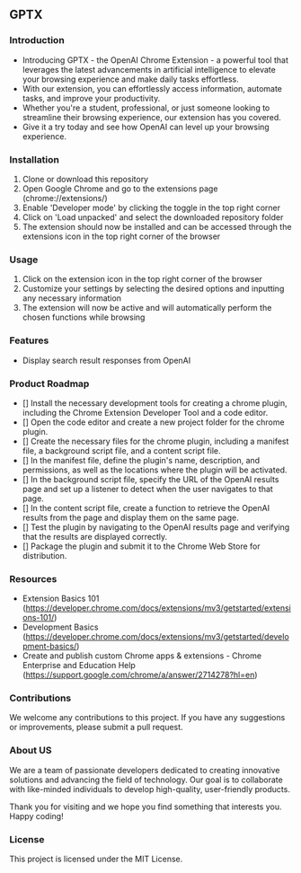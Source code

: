 ## GPTX

### Introduction

- Introducing GPTX -  the OpenAI Chrome Extension - a powerful tool that leverages the latest advancements in artificial intelligence to elevate your browsing experience and make daily tasks effortless. 
- With our extension, you can effortlessly access information, automate tasks, and improve your productivity. 
- Whether you're a student, professional, or just someone looking to streamline their browsing experience, our extension has you covered. 
- Give it a try today and see how OpenAI can level up your browsing experience.


### Installation

1. Clone or download this repository
2. Open Google Chrome and go to the extensions page (chrome://extensions/)
3. Enable 'Developer mode' by clicking the toggle in the top right corner
4. Click on 'Load unpacked' and select the downloaded repository folder
5. The extension should now be installed and can be accessed through the extensions icon in the top right corner of the browser


### Usage

1. Click on the extension icon in the top right corner of the browser
2. Customize your settings by selecting the desired options and inputting any necessary information
3. The extension will now be active and will automatically perform the chosen functions while browsing


### Features

- Display search result responses from OpenAI


### Product Roadmap

- [] Install the necessary development tools for creating a chrome plugin, including the Chrome Extension Developer Tool and a code editor.
- [] Open the code editor and create a new project folder for the chrome plugin.
- [] Create the necessary files for the chrome plugin, including a manifest file, a background script file, and a content script file.
- [] In the manifest file, define the plugin's name, description, and permissions, as well as the locations where the plugin will be activated.
- [] In the background script file, specify the URL of the OpenAI results page and set up a listener to detect when the user navigates to that page.
- [] In the content script file, create a function to retrieve the OpenAI results from the page and display them on the same page.
- [] Test the plugin by navigating to the OpenAI results page and verifying that the results are displayed correctly.
- [] Package the plugin and submit it to the Chrome Web Store for distribution.


### Resources

- Extension Basics 101 (https://developer.chrome.com/docs/extensions/mv3/getstarted/extensions-101/)
- Development Basics (https://developer.chrome.com/docs/extensions/mv3/getstarted/development-basics/)
- Create and publish custom Chrome apps & extensions - Chrome Enterprise and Education Help (https://support.google.com/chrome/a/answer/2714278?hl=en)


### Contributions

We welcome any contributions to this project. If you have any suggestions or improvements, please submit a pull request.


### About US

We are a team of passionate developers dedicated to creating innovative solutions and advancing the field of technology. 
Our goal is to collaborate with like-minded individuals to develop high-quality, user-friendly products.

Thank you for visiting and we hope you find something that interests you. Happy coding!


### License

This project is licensed under the MIT License.
